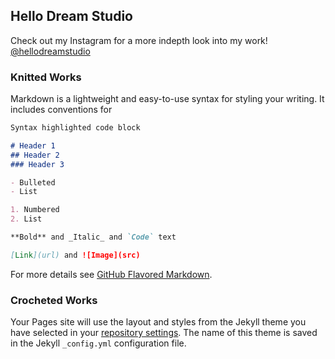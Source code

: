 ## Hello Dream Studio
Check out my Instagram for a more indepth look into my work! [@hellodreamstudio](https://github.com/jackieeetraaan/hellodreamstudio/edit/main/README.md)


### Knitted Works

Markdown is a lightweight and easy-to-use syntax for styling your writing. It includes conventions for

```markdown
Syntax highlighted code block

# Header 1
## Header 2
### Header 3

- Bulleted
- List

1. Numbered
2. List

**Bold** and _Italic_ and `Code` text

[Link](url) and ![Image](src)
```

For more details see [GitHub Flavored Markdown](https://guides.github.com/features/mastering-markdown/).

### Crocheted Works

Your Pages site will use the layout and styles from the Jekyll theme you have selected in your [repository settings](https://github.com/jackieeetraaan/hellodreamstudio/settings/pages). The name of this theme is saved in the Jekyll `_config.yml` configuration file.
